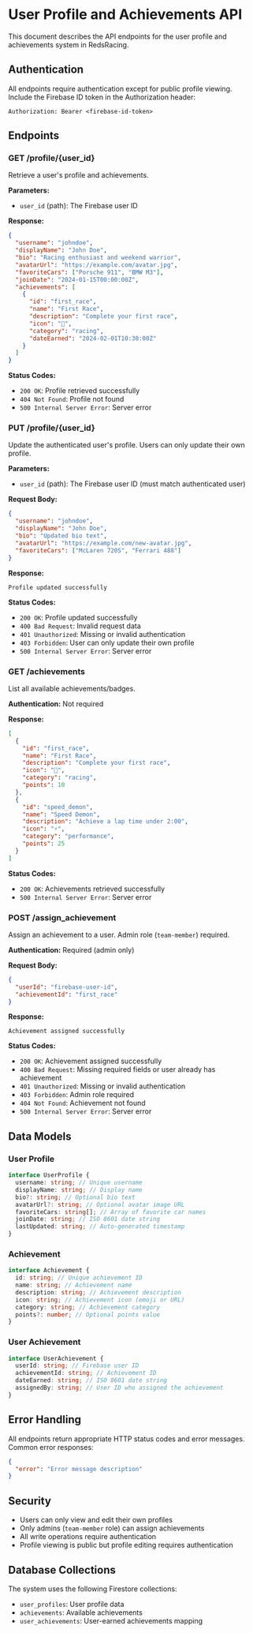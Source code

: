 # User Profile and Achievements API

This document describes the API endpoints for the user profile and achievements system in RedsRacing.

## Authentication

All endpoints require authentication except for public profile viewing. Include the Firebase ID token in the Authorization header:

```
Authorization: Bearer <firebase-id-token>
```

## Endpoints

### GET /profile/{user_id}

Retrieve a user's profile and achievements.

**Parameters:**

- `user_id` (path): The Firebase user ID

**Response:**

```json
{
  "username": "johndoe",
  "displayName": "John Doe",
  "bio": "Racing enthusiast and weekend warrior",
  "avatarUrl": "https://example.com/avatar.jpg",
  "favoriteCars": ["Porsche 911", "BMW M3"],
  "joinDate": "2024-01-15T00:00:00Z",
  "achievements": [
    {
      "id": "first_race",
      "name": "First Race",
      "description": "Complete your first race",
      "icon": "🏁",
      "category": "racing",
      "dateEarned": "2024-02-01T10:30:00Z"
    }
  ]
}
```

**Status Codes:**

- `200 OK`: Profile retrieved successfully
- `404 Not Found`: Profile not found
- `500 Internal Server Error`: Server error

### PUT /profile/{user_id}

Update the authenticated user's profile. Users can only update their own profile.

**Parameters:**

- `user_id` (path): The Firebase user ID (must match authenticated user)

**Request Body:**

```json
{
  "username": "johndoe",
  "displayName": "John Doe",
  "bio": "Updated bio text",
  "avatarUrl": "https://example.com/new-avatar.jpg",
  "favoriteCars": ["McLaren 720S", "Ferrari 488"]
}
```

**Response:**

```
Profile updated successfully
```

**Status Codes:**

- `200 OK`: Profile updated successfully
- `400 Bad Request`: Invalid request data
- `401 Unauthorized`: Missing or invalid authentication
- `403 Forbidden`: User can only update their own profile
- `500 Internal Server Error`: Server error

### GET /achievements

List all available achievements/badges.

**Authentication:** Not required

**Response:**

```json
[
  {
    "id": "first_race",
    "name": "First Race",
    "description": "Complete your first race",
    "icon": "🏁",
    "category": "racing",
    "points": 10
  },
  {
    "id": "speed_demon",
    "name": "Speed Demon",
    "description": "Achieve a lap time under 2:00",
    "icon": "⚡",
    "category": "performance",
    "points": 25
  }
]
```

**Status Codes:**

- `200 OK`: Achievements retrieved successfully
- `500 Internal Server Error`: Server error

### POST /assign_achievement

Assign an achievement to a user. Admin role (`team-member`) required.

**Authentication:** Required (admin only)

**Request Body:**

```json
{
  "userId": "firebase-user-id",
  "achievementId": "first_race"
}
```

**Response:**

```
Achievement assigned successfully
```

**Status Codes:**

- `200 OK`: Achievement assigned successfully
- `400 Bad Request`: Missing required fields or user already has achievement
- `401 Unauthorized`: Missing or invalid authentication
- `403 Forbidden`: Admin role required
- `404 Not Found`: Achievement not found
- `500 Internal Server Error`: Server error

## Data Models

### User Profile

```typescript
interface UserProfile {
  username: string; // Unique username
  displayName: string; // Display name
  bio?: string; // Optional bio text
  avatarUrl?: string; // Optional avatar image URL
  favoriteCars: string[]; // Array of favorite car names
  joinDate: string; // ISO 8601 date string
  lastUpdated: string; // Auto-generated timestamp
}
```

### Achievement

```typescript
interface Achievement {
  id: string; // Unique achievement ID
  name: string; // Achievement name
  description: string; // Achievement description
  icon: string; // Achievement icon (emoji or URL)
  category: string; // Achievement category
  points?: number; // Optional points value
}
```

### User Achievement

```typescript
interface UserAchievement {
  userId: string; // Firebase user ID
  achievementId: string; // Achievement ID
  dateEarned: string; // ISO 8601 date string
  assignedBy: string; // User ID who assigned the achievement
}
```

## Error Handling

All endpoints return appropriate HTTP status codes and error messages. Common error responses:

```json
{
  "error": "Error message description"
}
```

## Security

- Users can only view and edit their own profiles
- Only admins (`team-member` role) can assign achievements
- All write operations require authentication
- Profile viewing is public but profile editing requires authentication

## Database Collections

The system uses the following Firestore collections:

- `user_profiles`: User profile data
- `achievements`: Available achievements
- `user_achievements`: User-earned achievements mapping
